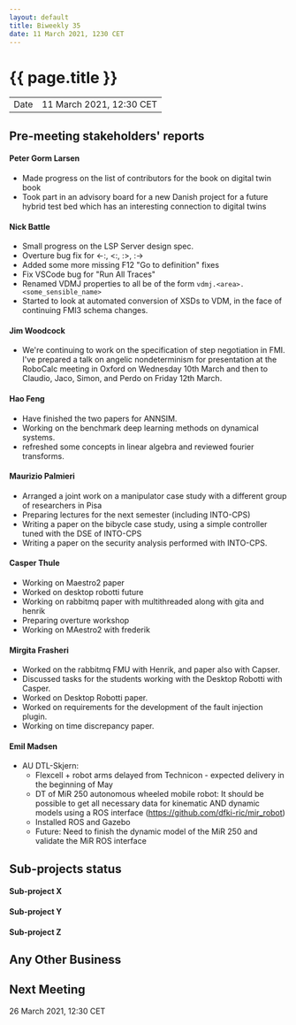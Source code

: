 ```yaml
---
layout: default
title: Biweekly 35
date: 11 March 2021, 1230 CET
---
```


<script src="https://code.jquery.com/jquery-1.11.1.min.js">
</script>
<script src="/javascripts/edit.js"></script>
<script>setEditButonNm();</script>

# {{ page.title }}

|||
|---|---|
| Date | 11 March 2021, 12:30 CET |


## Pre-meeting stakeholders' reports

<!-- Please keep in mind that the minutes are publicly available.-->

#### Peter Gorm Larsen
* Made progress on the list of contributors for the book on digital twin book
* Took part in an advisory board for a new Danish project for a future hybrid test bed which has an interesting connection to digital twins

#### Nick Battle
* Small progress on the LSP Server design spec.
* Overture bug fix for <-:, <:, :>, :->
* Added some more missing F12 "Go to definition" fixes
* Fix VSCode bug for "Run All Traces"
* Renamed VDMJ properties to all be of the form `vdmj.<area>.<some_sensible_name>`
* Started to look at automated conversion of XSDs to VDM, in the face of continuing FMI3 schema changes.

#### Jim Woodcock
* We're continuing to work on the specification of step negotiation in FMI. I've prepared a talk on angelic nondeterminism for presentation at the RoboCalc meeting in Oxford on Wednesday 10th March and then to Claudio, Jaco, Simon, and Perdo on Friday 12th March.

#### Hao Feng
* Have finished the two papers for ANNSIM.
* Working on the benchmark deep learning methods on dynamical systems. 
* refreshed some concepts in linear algebra and reviewed fourier transforms.

#### Maurizio Palmieri
* Arranged a joint work on a manipulator case study with a different group of researchers in Pisa
* Preparing lectures for the next semester (including INTO-CPS)
* Writing a paper on the bibycle case study, using a simple controller tuned with the DSE of INTO-CPS
* Writing a paper on the security analysis performed with INTO-CPS. 

#### Casper Thule
* Working on Maestro2 paper
* Worked on desktop robotti future
* Working on rabbitmq paper with multithreaded along with gita and henrik
* Preparing overture workshop
* Working on MAestro2 with frederik

#### Mirgita Frasheri

* Worked on the rabbitmq FMU with Henrik, and paper also with Capser.
* Discussed tasks for the students working with the Desktop Robotti with Casper.
* Worked on Desktop Robotti paper.
* Worked on requirements for the development of the fault injection plugin. 
* Working on time discrepancy paper.

#### Emil Madsen
* AU DTL-Skjern:
  * Flexcell + robot arms delayed from Technicon - expected delivery in the beginning of May
  * DT of MiR 250 autonomous wheeled mobile robot: It should be possible to get all necessary data for kinematic AND dynamic models using a ROS interface (https://github.com/dfki-ric/mir_robot)
  * Installed ROS and Gazebo
  * Future: Need to finish the dynamic model of the MiR 250 and validate the MiR ROS interface

## Sub-projects status


#### Sub-project X

#### Sub-project Y

#### Sub-project Z

##  Any Other Business

Next Meeting
------------

26 March 2021, 12:30 CET


<div id="edit_page_div"></div>
